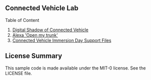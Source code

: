 ## Connected Vehicle Lab

Table of Content
1. <a href="https://github.com/aws-samples/connected-vehicle-lab/tree/master/digital-shadow"> Digital Shadow of Connected Vehicle </a>
2. <a href="https://github.com/aws-samples/connected-vehicle-lab/tree/master/vehicle-command"> Alexa 'Open my trunk' </a>
3. <a href="https://github.com/aws-samples/connected-vehicle-lab/connect_device_package.zip">Connected Vehicle Immersion Day Support Files</a>

## License Summary

This sample code is made available under the MIT-0 license. See the LICENSE file.
